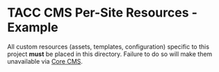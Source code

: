 # TACC CMS Per-Site Resources - Example

All custom resources (assets, templates, configuration) specific to this project __must__ be placed in this directory. Failure to do so will make them unavailable via [Core CMS][core-cms-repo].

[core-cms-repo]: https://gitlab.tacc.utexas.edu/wma-cms/cms-site-template
